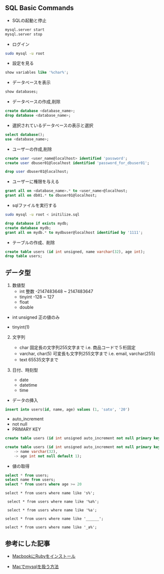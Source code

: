 ## SQL Basic Commands
- SQLの起動と停止
```zsh
mysql.server start
mysql.server stop
```

- ログイン
```zsh
sudo mysql -u root
```

- 設定を見る
```sql
show variables like '%char%';
```

- データベースを表示
```sql
show databases;
```

- データベースの作成,削除
```sql
create database <database_name>;
drop database <database_name>;
```

- 選択されているデータベースの表示と選択
```sql
select database();
use <database_name>;
```

- ユーザーの作成,削除
```sql
create user <user_name@localhost> identified 'password';
create user dbuser01@localhost identified 'password_for_dbuser01';

drop user dbuser01@localhost;
```

- ユーザーに権限を与える
```sql
grant all on <database_name>.* to <user_name>@localhost;
grant all on db01.* to dbuser01@localhost;
```

- sqlファイルを実行する
```zsh
sudo mysql -u root < initilize.sql
```

```sql
drop database if exists mydb;
create database mydb;
grant all on mydb.* to mydbuser@localhost identified by '1111';
```

- テーブルの作成、削除
```sql
create table users (id int unsigned, name varchar(32), age int);
drop table users;
```

## データ型
1. 数値型
	- int
	 整数 -2147483648 ~ 2147483647
	- tinyint 
	 -128 ~ 127
	- float
	- double

- int unsigned
正の値のみ

- tinyint(1)

2. 文字列
	- char
	固定長の文字列255文字まで
	 i.e. 商品コードで５桁固定
	- varchar, char(5)
	可変長も文字列255文字まで
	i.e. email, varchar(255)
	- text
	65535文字まで

3. 日付、時刻型
	- date
	- datetime
	- time

- データの挿入
```sql
insert into users(id, name, age) values (1, 'sato', '20')
```

- auto_increment
- not null
- PRIMARY KEY

```sql
create table users (id int unsigned auto_increment not null primary key, name varchar(32), age int not null);
```

```sql
create table users (id int unsigned auto_increment not null primary key,
    -> name varchar(32),
    -> age int not null default 1);
```

- 値の取得
```sql
select * from users;
select name from users;
select * from users where age >= 20
```

```sql:名前がsから始まる
select * from users where name like 's%';
```

```sql:aを含む
 select * from users where name like '%a%';
```

```sql:aでおわる
 select * from users where name like '%a';
```

```sql:6文字
select * from users where name like '______';
```

```sql:2文字目がa
select * from users where name like '_a%';
```

## 参考にした記事
- [MacbookにRubyをインストール](https://qiita.com/yamato1491038/items/ae95114b9f25c4a10cf0)

- [Macでmysqlを扱う方法](https://qiita.com/fuwamaki/items/194c2a82bd6865f26045)
